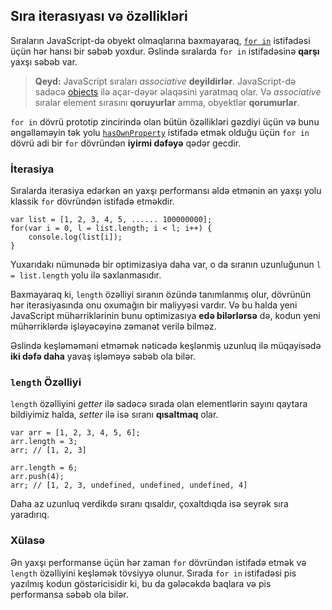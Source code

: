 ## Sıra iterasıyası və özəllikləri

Sıraların JavaScript-də obyekt olmaqlarına baxmayaraq, [`for in`](#object.forinloop)
istifadəsi üçün hər hansı bir səbəb yoxdur. Əslində sıralarda `for in` istifadəsinə
 **qarşı** yaxşı səbəb var.

> **Qeyd:** JavaScript sıraları *associative* **deyildirlər**. JavaScript-də sadəcə 
> [objects](#object.general) ilə açar-dəyər əlaqəsini yaratmaq olar. Və *associative*
> sıralar element sırasını **qoruyurlar** amma, obyektlər **qorumurlar**.

`for in` dövrü prototip zincirində olan bütün özəllikləri gəzdiyi üçün və bunu 
əngəlləməyin tək yolu [`hasOwnProperty`](#object.hasownproperty) istifadə etmək
olduğu üçün `for in` dövrü adi bir `for` dövründən **iyirmi dəfəyə** qədər gecdir.

### İterasiya

Sıralarda iterasiya edərkən ən yaxşı performansı əldə etmənin ən yaxşı yolu
klassik `for` dövründən istifadə etməkdir.

    var list = [1, 2, 3, 4, 5, ...... 100000000];
    for(var i = 0, l = list.length; i < l; i++) {
        console.log(list[i]);
    }

Yuxarıdakı nümunədə bir optimizasiya daha var, o da sıranın uzunluğunun 
`l = list.length` yolu ilə saxlanmasıdır.

Baxmayaraq ki, `length` özəlliyi sıranın özündə tanımlanmış olur, dövrünün hər
iterasiyasında onu oxumağın bir maliyyəsi vardır. Və bu halda yeni JavaScript 
mühərriklərinin bunu optimizasıya **edə bilərlərsə** də, kodun yeni mühərriklərdə
işləyəcəyinə zəmanət verilə bilməz.

Əslində keşləməməni etməmək nəticədə keşlənmiş uzunluq ilə müqayisədə **iki dəfə daha**
yavaş işləməyə səbəb ola bilər.

### `length` Özəlliyi

`length` özəlliyini *getter* ilə sadəcə sırada olan elementlərin sayını qaytara
bildiyimiz halda, *setter* ilə isə sıranı **qısaltmaq** olar.

    var arr = [1, 2, 3, 4, 5, 6];
    arr.length = 3;
    arr; // [1, 2, 3]

    arr.length = 6;
    arr.push(4);
    arr; // [1, 2, 3, undefined, undefined, undefined, 4]

Daha az uzunluq verdikdə sıranı qısaldır, çoxaltdıqda isə seyrək sıra yaradırıq. 

### Xülasə

Ən yaxşı performanse üçün hər zaman `for` dövründən istifadə etmək və `length`
özəlliyini keşləmək tövsiyyə olunur. Sırada `for in` istifadəsi pis yazılmış
kodun göstəricisidir ki, bu da gələcəkdə baqlara və pis performansa səbəb ola 
bilər.

